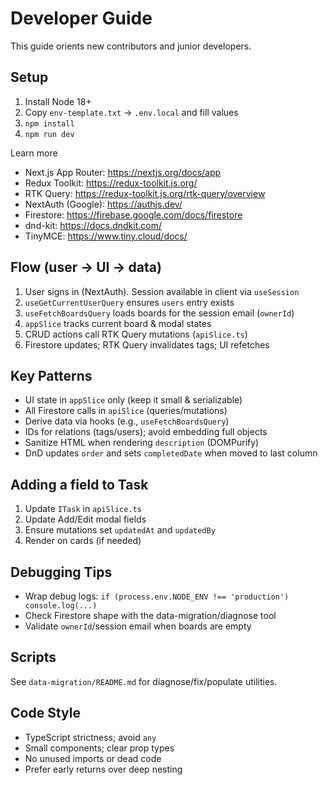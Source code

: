 # Developer Guide

This guide orients new contributors and junior developers.

## Setup
1. Install Node 18+
2. Copy `env-template.txt` → `.env.local` and fill values
3. `npm install`
4. `npm run dev`

Learn more
- Next.js App Router: https://nextjs.org/docs/app
- Redux Toolkit: https://redux-toolkit.js.org/
- RTK Query: https://redux-toolkit.js.org/rtk-query/overview
- NextAuth (Google): https://authjs.dev/
- Firestore: https://firebase.google.com/docs/firestore
- dnd-kit: https://docs.dndkit.com/
- TinyMCE: https://www.tiny.cloud/docs/

## Flow (user → UI → data)
1. User signs in (NextAuth). Session available in client via `useSession`
2. `useGetCurrentUserQuery` ensures `users` entry exists
3. `useFetchBoardsQuery` loads boards for the session email (`ownerId`)
4. `appSlice` tracks current board & modal states
5. CRUD actions call RTK Query mutations (`apiSlice.ts`)
6. Firestore updates; RTK Query invalidates tags; UI refetches

## Key Patterns
- UI state in `appSlice` only (keep it small & serializable)
- All Firestore calls in `apiSlice` (queries/mutations)
- Derive data via hooks (e.g., `useFetchBoardsQuery`)
- IDs for relations (tags/users); avoid embedding full objects
- Sanitize HTML when rendering `description` (DOMPurify)
- DnD updates `order` and sets `completedDate` when moved to last column

## Adding a field to Task
1. Update `ITask` in `apiSlice.ts`
2. Update Add/Edit modal fields
3. Ensure mutations set `updatedAt` and `updatedBy`
4. Render on cards (if needed)

## Debugging Tips
- Wrap debug logs: `if (process.env.NODE_ENV !== 'production') console.log(...)`
- Check Firestore shape with the data-migration/diagnose tool
- Validate `ownerId`/session email when boards are empty

## Scripts
See `data-migration/README.md` for diagnose/fix/populate utilities.

## Code Style
- TypeScript strictness; avoid `any`
- Small components; clear prop types
- No unused imports or dead code
- Prefer early returns over deep nesting
